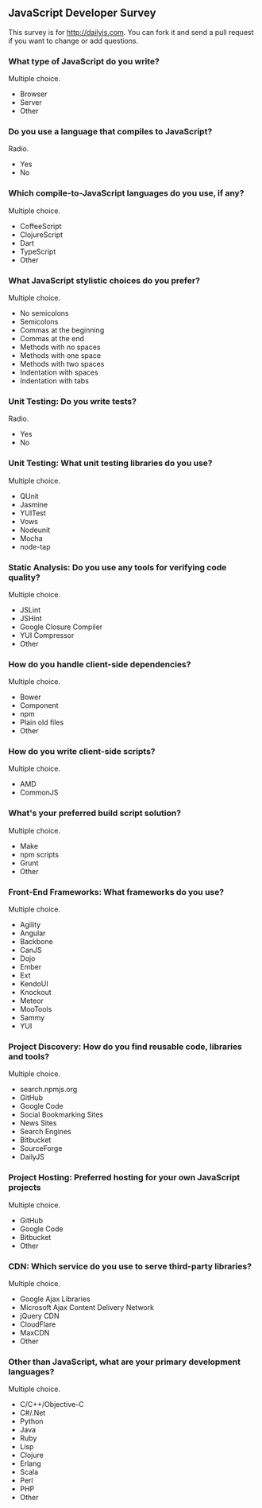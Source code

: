 ## JavaScript Developer Survey

This survey is for <http://dailyjs.com>.  You can fork it and send a pull request if you want to change or add questions.

### What type of JavaScript do you write?

Multiple choice.

* Browser
* Server
* Other

### Do you use a language that compiles to JavaScript?

Radio.

* Yes
* No

### Which compile-to-JavaScript languages do you use, if any?

Multiple choice.

* CoffeeScript
* ClojureScript
* Dart
* TypeScript
* Other

### What JavaScript stylistic choices do you prefer?

Multiple choice.

* No semicolons
* Semicolons
* Commas at the beginning
* Commas at the end
* Methods with no spaces
* Methods with one space
* Methods with two spaces
* Indentation with spaces
* Indentation with tabs

### Unit Testing: Do you write tests?

Radio.

* Yes
* No

### Unit Testing: What unit testing libraries do you use?

Multiple choice.

* QUnit
* Jasmine
* YUITest
* Vows
* Nodeunit
* Mocha
* node-tap

### Static Analysis: Do you use any tools for verifying code quality? 

Multiple choice.

* JSLint
* JSHint
* Google Closure Compiler
* YUI Compressor
* Other

### How do you handle client-side dependencies?

Multiple choice.

* Bower
* Component
* npm
* Plain old files
* Other

### How do you write client-side scripts?

Multiple choice.

* AMD
* CommonJS

### What's your preferred build script solution?

Multiple choice.

* Make
* npm scripts
* Grunt
* Other

### Front-End Frameworks: What frameworks do you use?

Multiple choice.

* Agility
* Angular
* Backbone
* CanJS
* Dojo
* Ember
* Ext
* KendoUI
* Knockout
* Meteor
* MooTools
* Sammy
* YUI



### Project Discovery: How do you find reusable code, libraries and tools?

Multiple choice.

* search.npmjs.org
* GitHub
* Google Code
* Social Bookmarking Sites
* News Sites
* Search Engines
* Bitbucket
* SourceForge
* DailyJS

### Project Hosting: Preferred hosting for your own JavaScript projects

Multiple choice.

* GitHub
* Google Code
* Bitbucket
* Other

### CDN: Which service do you use to serve third-party libraries?

Multiple choice.

* Google Ajax Libraries
* Microsoft Ajax Content Delivery Network
* jQuery CDN
* CloudFlare
* MaxCDN
* Other

### Other than JavaScript, what are your primary development languages?

Multiple choice.

* C/C++/Objective-C
* C#/.Net
* Python
* Java
* Ruby
* Lisp
* Clojure
* Erlang
* Scala
* Perl
* PHP
* Other
